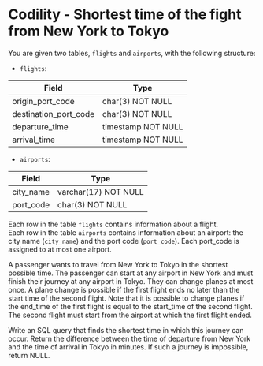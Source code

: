 Codility - Shortest time of the fight from New York to Tokyo
===

You are given two tables, `flights` and `airports`, with the following structure:

- `flights`:

| Field | Type |
| - | - |
| origin_port_code | char(3) NOT NULL |
| destination_port_code | char(3) NOT NULL |
| departure_time | timestamp NOT NULL |
| arrival_time | timestamp NOT NULL |

- `airports`:

| Field | Type |
| - | - |
| city_name | varchar(17) NOT NULL |
| port_code | char(3) NOT NULL |

Each row in the table `flights` contains information about a flight.<br>
Each row in the table `airports` contains information about an airport: the city name (`city_name`) and the port code (`port_code`). Each port_code is assigned to at most one airport.<br>

A passenger wants to travel from New York to Tokyo in the shortest possible time. The passenger can start at any airport in New York and must finish their journey at any airport in Tokyo. They can change planes at most once. A plane change is possible if the first flight ends no later than the start time of the second flight. Note that it is possible to change planes if the end_time of the first flight is equal to the start_time of the second flight. The second flight must start from the airport at which the first flight ended.

Write an SQL query that finds the shortest time in which this journey can occur. Return the difference between the time of departure from New York and the time of arrival in Tokyo in minutes. If such a journey is impossible, return NULL.

